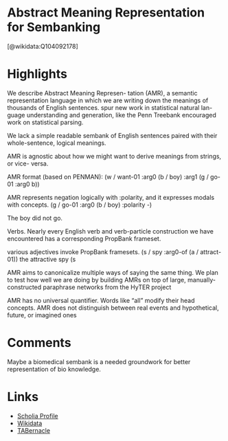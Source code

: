 
Abstract Meaning Representation for Sembanking
==============================================
  
  [@wikidata:Q104092178]  

# Highlights

We describe Abstract Meaning Represen- tation (AMR), a semantic representation language in which we are writing down the meanings of thousands of English sentences.
spur new work in statistical natural lan- guage understanding and generation, like the Penn Treebank encouraged work on statistical parsing.

We lack a simple readable sembank of English sentences paired with their whole-sentence, logical meanings.

AMR is agnostic about how we might want to derive meanings from strings, or vice- versa.

AMR format (based on PENMAN):
(w / want-01 :arg0 (b / boy) :arg1 (g / go-01 :arg0 b))

AMR represents negation logically with :polarity, and it expresses modals with concepts.
(g / go-01 :arg0 (b / boy) :polarity -)

The boy did not go.

Verbs. Nearly every English verb and verb-particle construction we have encountered has a corresponding PropBank frameset.

various adjectives invoke PropBank framesets.
(s / spy :arg0-of (a / attract-01))
the attractive spy
(s

AMR aims to canonicalize
multiple ways of saying the same thing. We plan to test how well we are doing by building AMRs on top of large, manually-constructed paraphrase networks from the HyTER project

AMR has no universal quantifier. Words like
“all” modify their head concepts. AMR does not distinguish between real events and hypothetical, future, or imagined ones

# Comments
Maybe a biomedical sembank is a needed groundwork for better representation of bio knowledge.

# Links
  
 * [Scholia Profile](https://scholia.toolforge.org/work/Q104092178)  
 * [Wikidata](https://www.wikidata.org/wiki/Q104092178)  
 * [TABernacle](https://tabernacle.toolforge.org/?#/tab/manual/Q104092178/P921%3BP4510)  

